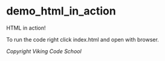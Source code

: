 demo_html_in_action
===================

HTML in action!

To run the code right click index.html and open with browser.


*Copyright Viking Code School*



